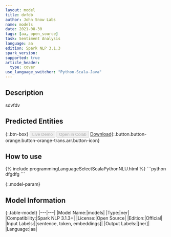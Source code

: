 ```yaml
---
layout: model
title: dvfdb
author: John Snow Labs
name: models
date: 2021-08-30
tags: [aa, open_source]
task: Sentiment Analysis
language: aa
edition: Spark NLP 3.1.3
spark_version: 
supported: true
article_header:
  type: cover
use_language_switcher: "Python-Scala-Java"
---
```


## Description

sdvfdv

## Predicted Entities



{:.btn-box}
<button class="button button-orange" disabled>Live Demo</button>
<button class="button button-orange" disabled>Open in Colab</button>
[Download](https://s3.amazonaws.com/undefined/public/models/models_aa_3.1.3_undefined_1630317318592.zip){:.button.button-orange.button-orange-trans.arr.button-icon}

## How to use



<div class="tabs-box" markdown="1">
{% include programmingLanguageSelectScalaPythonNLU.html %}
```python
dfgdfg
```

</div>

{:.model-param}
## Model Information

{:.table-model}
|---|---|
|Model Name:|models|
|Type:|ner|
|Compatibility:|Spark NLP 3.1.3+|
|License:|Open Source|
|Edition:|Official|
|Input Labels:|[sentence, token, embeddings]|
|Output Labels:|[ner]|
|Language:|aa|